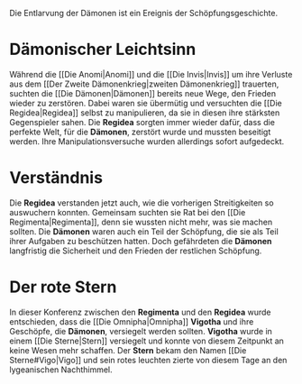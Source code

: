 Die Entlarvung der Dämonen ist ein Ereignis der Schöpfungsgeschichte.
# Dämonischer Leichtsinn
Während die [[Die Anomi|Anomi]] und die [[Die Invis|Invis]] um ihre Verluste aus dem [[Der Zweite Dämonenkrieg|zweiten Dämonenkrieg]] trauerten, suchten die [[Die Dämonen|Dämonen]] bereits neue Wege, den Frieden wieder zu zerstören. Dabei waren sie übermütig und versuchten die [[Die Regidea|Regidea]] selbst zu manipulieren, da sie in diesen ihre stärksten Gegenspieler sahen. Die **Regidea** sorgten immer wieder dafür, dass die perfekte Welt, für die **Dämonen**, zerstört wurde und mussten beseitigt werden. Ihre Manipulationsversuche wurden allerdings sofort aufgedeckt.
# Verständnis
Die **Regidea** verstanden jetzt auch, wie die vorherigen Streitigkeiten so auswuchern konnten. Gemeinsam suchten sie Rat bei den [[Die Regimenta|Regimenta]], denn sie wussten nicht mehr, was sie machen sollten. Die **Dämonen** waren auch ein Teil der Schöpfung, die sie als Teil ihrer Aufgaben zu beschützen hatten. Doch gefährdeten die **Dämonen** langfristig die Sicherheit und den Frieden der restlichen Schöpfung.
# Der rote Stern
In dieser Konferenz zwischen den **Regimenta** und den **Regidea** wurde entschieden, dass die [[Die Omnipha|Omnipha]] **Vigotha** und ihre Geschöpfe, die **Dämonen**, versiegelt werden sollten. **Vigotha** wurde in einem [[Die Sterne|Stern]] versiegelt und konnte von diesem Zeitpunkt an keine Wesen mehr schaffen. Der **Stern** bekam den Namen [[Die Sterne#Vigo|Vigo]] und sein rotes leuchten zierte von diesem Tage an den lygeanischen Nachthimmel.